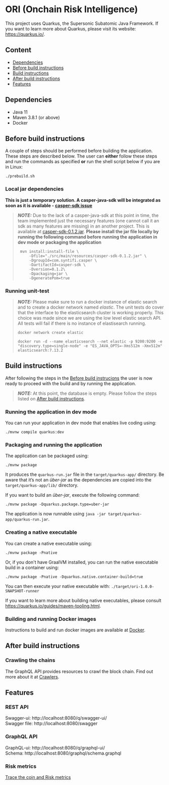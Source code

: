# ORI (Onchain Risk Intelligence) 

This project uses Quarkus, the Supersonic Subatomic Java Framework. If you want to learn more about Quarkus, please visit its website: https://quarkus.io/.

## Content
- [Dependencies](#dependencies)
- [Before build instructions](#before-build-instructions)
- [Build instructions](#build-instructions)
- [After build instructions](#after-build-instructions)
- [Features](#features)

## Dependencies
- Java 11 
- Maven 3.8.1 (or above)
- Docker

## Before build instructions 
A couple of steps should be performed before building the application. These steps are described below. The user can **either** follow these steps and run the commands as specified **or** run the shell script below if you are in Linux:
```shell script
./prebuild.sh
```

### Local jar dependencies

**This is just a temporary solution. A casper-java-sdk will be integrated as soon as it is available - [casper-sdk issue](https://github.com/syntifi/ori/issues/2)**

> **_NOTE:_**  Due to the lack of a casper-java-sdk at this point in time, the team implemented just the necessary features (one cannot call it an sdk as many features are missing) in an another project. This is available at [casper-sdk-0.1.2.jar](src/main/resources).
> **Please install the jar file locally by running the following command before running the application in dev mode or packaging the application**
> ```shell script
>  mvn install:install-file \
>      -Dfile="./src/main/resources/casper-sdk-0.1.2.jar" \
>      -DgroupId=com.syntifi.casper \
>      -DartifactId=casper-sdk \
>      -Dversion=0.1.2\
>      -Dpackaging=jar \
>      -DgeneratePom=true
>  ```

### Running unit-test

> **_NOTE:_**  Please make sure to run a docker instance of elastic search and to create a docker network named *elastic*. The unit tests do cover that the interface to the elasticsearch cluster is working properly. This choice was made since we are using the low level elastic search API. All tests will fail if there is no instance of elastisearch running.
> ```shell script
> docker network create elastic
> ```
> ```shell script
> docker run -d --name elasticsearch --net elastic -p 9200:9200 -e "discovery.type=single-node" -e "ES_JAVA_OPTS=-Xms512m -Xmx512m"  elasticsearch:7.13.2
>  ```

## Build instructions
After following the steps in the [Before build instrucions](#before-build-instructions) the user is now ready to proceed with the build and by running the application.

> **_NOTE:_**  At this point, the database is empty. Please follow the steps listed on [After build instructions](#after-build-instructions).

### Running the application in dev mode

You can run your application in dev mode that enables live coding using:
```shell script
./mvnw compile quarkus:dev
```

### Packaging and running the application

The application can be packaged using:
```shell script
./mvnw package
```
It produces the `quarkus-run.jar` file in the `target/quarkus-app/` directory.
Be aware that it’s not an _über-jar_ as the dependencies are copied into the `target/quarkus-app/lib/` directory.

If you want to build an _über-jar_, execute the following command:
```shell script
./mvnw package -Dquarkus.package.type=uber-jar
```

The application is now runnable using `java -jar target/quarkus-app/quarkus-run.jar`.

### Creating a native executable

You can create a native executable using: 
```shell script
./mvnw package -Pnative
```

Or, if you don't have GraalVM installed, you can run the native executable build in a container using: 
```shell script
./mvnw package -Pnative -Dquarkus.native.container-build=true
```

You can then execute your native executable with: `./target/ori-1.0.0-SNAPSHOT-runner`

If you want to learn more about building native executables, please consult https://quarkus.io/guides/maven-tooling.html.

### Building and running Docker images

Instructions to build and run docker images are available at [Docker](src/main/docker/README.md).

## After build instructions

### Crawling the chains

The GraphQL API provides resources to crawl the block chain. Find out more about it at [Crawlers](src/main/java/com/syntifi/ori/task/README.md).

## Features
### REST API

Swagger-ui: http://localhost:8080/q/swagger-ui/  
Swagger file: http://localhost:8080/swagger

### GraphQL API

GraphQL-ui: http://localhost:8080/q/graphql-ui/  
Schema: http://localhost:8080/graphql/schema.graphql

### Risk metrics 

[Trace the coin and Risk metrics](src/main/java/com/syntifi/ori/service/README.md)
